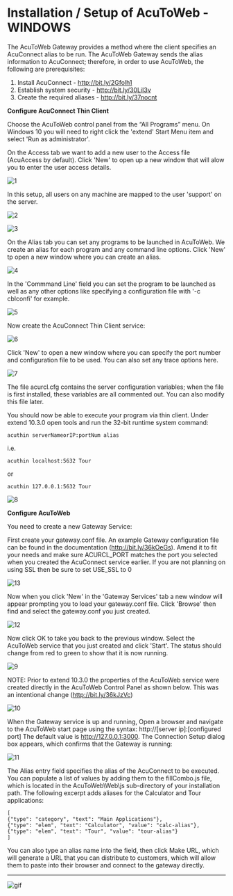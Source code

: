 # Installation / Setup of AcuToWeb - WINDOWS

The AcuToWeb Gateway provides a method where the client specifies an AcuConnect alias to be run. The AcuToWeb Gateway sends the alias information to AcuConnect; therefore, in order to use AcuToWeb, the following are prerequisites:

1.	Install AcuConnect - http://bit.ly/2Gfolh1
2.	Establish system security - http://bit.ly/30LiI3v
3.	Create the required aliases - http://bit.ly/37nocnt

**Configure AcuConnect Thin Client**

Choose the AcuToWeb control panel from the “All Programs” menu. On Windows 10 you will need to right click the 'extend' Start Menu item and select 'Run as administrator'.

On the Access tab we want to add a new user to the Access file (AcuAccess by default). Click 'New' to open up a new window that will alow you to enter the user access details.

![1](images/atw-w-1.png)

In this setup, all users on any machine are mapped to the user 'support' on the server.

![2](images/atw-w-2.png)

![3](images/atw-w-3.png)

On the Alias tab you can set any programs to be launched in AcuToWeb. We create an alias for each program and any command line options. Click 'New' tp open a new window where you can create an alias.

![4](images/atw-w-4.png)

In the 'Commmand Line' field you can set the program to be launched as well as any other options like specifying a configuration file with '-c cblconfi' for example.

![5](images/atw-w-5.png)

Now create the AcuConnect Thin Client service:

![6](images/atw-w-6.png)

Click 'New' to open a new window where you can specify the port number and configuration file to be used. You can also set any trace options here.

![7](images/atw-w-7.png)

The file acurcl.cfg contains the server configuration variables; when the file is first installed, these variables are all commented out. You can also modify this file later.

You should now be able to execute your program via thin client. Under extend 10.3.0 open tools and run the 32-bit runtime system command:

```
acuthin serverNameorIP:portNum alias 
```

i.e.
```
acuthin localhost:5632 Tour
```
or
```
acuthin 127.0.0.1:5632 Tour
```

![8](images/atw-w-8.png)

**Configure AcuToWeb**

You need to create a new Gateway Service:

First create your gateway.conf file. An example Gateway configuration file can be found in the documentation (http://bit.ly/36kOeGs). Amend it to fit your needs and make sure ACURCL_PORT matches the port you selected when you created the AcuConnect service earlier. If you are not planning on using SSL then be sure to set USE_SSL to 0

![13](images/atw-w-13.png)

Now when you click 'New' in the 'Gateway Services' tab a new window will appear prompting you to load your gateway.conf file. Click 'Browse' then find and select the gateway.conf you just created.

![12](images/atw-w-12.png)

Now click OK to take you back to the previous window. Select the AcuToWeb service that you just created and click 'Start'. The status should change from red to green to show that it is now running.

![9](images/atw-w-9.png)

NOTE: Prior to extend 10.3.0 the properties of the AcuToWeb service were created directly in the AcuToWeb Control Panel as shown below. This was an intentional change (http://bit.ly/36kJzVc)

![10](images/atw-w-10.png)

When the Gateway service is up and running, Open a browser and navigate to the AcuToWeb start page using the syntax: http://[server ip]:[configured port] The default value is http://127.0.0.1:3000. The Connection Setup dialog box appears, which confirms that the Gateway is running:

![11](images/atw-w-11.png)

The Alias entry field specifies the alias of the AcuConnect to be executed. You can populate a list of values by adding them to the fillCombo.js file, which is located in the AcuToWeb\Web\js sub-directory of your installation path.
The following excerpt adds aliases for the Calculator and Tour applications:

```
[
{"type": "category", "text": "Main Applications"},
{"type": "elem", "text": "Calculator", "value": "calc-alias"},
{"type": "elem", "text": "Tour", "value": "tour-alias"}
]
```

You can also type an alias name into the field, then click Make URL, which will generate a URL that you can distribute to customers, which will allow them to paste into their browser and connect to the gateway directly.

---

![gif](images/atw-w.gif)
